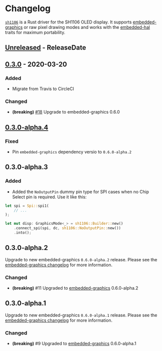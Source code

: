 # Changelog

[`sh1106`](https://crates.io/crates/sh1106) is a Rust driver for the SH1106 OLED display. It supports
[embedded-graphics](https://crates.io/crates/embedded-graphics) or raw pixel drawing modes and works
with the [embedded-hal](crates.io/crates/embedded-hal) traits for maximum portability.

<!-- next-header -->

## [Unreleased] - ReleaseDate

## [0.3.0] - 2020-03-20

### Added

- Migrate from Travis to CircleCI

### Changed

- **(breaking)** [#18](https://github.com/jamwaffles/sh1106/pull/18) Upgrade to embedded-graphics 0.6.0

## [0.3.0-alpha.4]

### Fixed

- Pin `embedded-graphics` dependency versio to `0.6.0-alpha.2`

## 0.3.0-alpha.3

### Added

- Added the `NoOutputPin` dummy pin type for SPI cases when no Chip Select pin is required. Use it like this:

```rust
let spi = Spi::spi1(
    // ...
);

let mut disp: GraphicsMode<_> = sh1106::Builder::new()
    .connect_spi(spi, dc, sh1106::NoOutputPin::new())
    .into();
```

## 0.3.0-alpha.2

Upgrade to new embedded-graphics `0.6.0-alpha.2` release. Please see the [embedded-graphics changelog](https://github.com/jamwaffles/embedded-graphics/blob/c0ed1700635f307a4c5114fec1769147878fd584/CHANGELOG.md) for more information.

### Changed

- **(breaking)** #11 Upgraded to [embedded-graphics](https://crates.io/crates/embedded-graphics) 0.6.0-alpha.2

## 0.3.0-alpha.1

Upgrade to new embedded-graphics `0.6.0-alpha.1` release. Please see the [embedded-graphics changelog](https://github.com/jamwaffles/embedded-graphics/blob/embedded-graphics-v0.6.0-alpha.1/CHANGELOG.md) for more information.

### Changed

- **(breaking)** #9 Upgraded to [embedded-graphics](https://crates.io/crates/embedded-graphics) 0.6.0-alpha.1

<!-- next-url -->
[unreleased]: https://github.com/jamwaffles/sh1106/compare/v0.3.0...HEAD

[0.3.0]: https://github.com/jamwaffles/sh1106/compare/v0.3.0-alpha.4...v0.3.0
[0.3.0-alpha.4]: https://github.com/jamwaffles/sh1106/compare/v0.3.0-alpha.3...v0.3.0-alpha.4
[0.3.0-alpha.3]: https://github.com/jamwaffles/sh1106/compare/v0.3.0-alpha.2...v0.3.0-alpha.3
